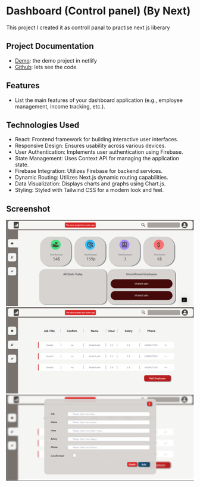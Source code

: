 # Dashboard (Control panel) (By Next)

This project I created it as controll panal to practise next js liberary 

## Project Documentation
- [Demo](https://dashboard-next-cv.netlify.app/): the demo project in netlify 
- [Github](https://github.com/khaled-sakr/dashboard-by-next): lets see the code.

## Features
- List the main features of your dashboard application (e.g., employee management, income tracking, etc.).

## Technologies Used
- React: Frontend framework for building interactive user interfaces.
- Responsive Design: Ensures usability across various devices.
- User Authentication: Implements user authentication using Firebase.
- State Management: Uses Context API for managing the application state.
- Firebase Integration: Utilizes Firebase for backend services.
- Dynamic Routing: Utilizes Next.js dynamic routing capabilities.
- Data Visualization: Displays charts and graphs using Chart.js.
- Styling: Styled with Tailwind CSS for a modern look and feel.

## Screenshot
<div><img src='https://github.com/khaled-sakr/dashboard-by-next/blob/main/public/Annotation%202024-07-01%20210353.png'/><div>
  <div><img src='https://github.com/khaled-sakr/dashboard-by-next/blob/main/public/Annotation%202024-07-01%20210439.png'/><div>
  <div><img src='https://github.com/khaled-sakr/dashboard-by-next/blob/main/public/Annotation%202024-07-01%20210502.png'/><div>
